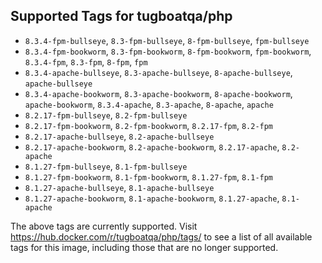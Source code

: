 ## Supported Tags for tugboatqa/php

* `8.3.4-fpm-bullseye`, `8.3-fpm-bullseye`, `8-fpm-bullseye`, `fpm-bullseye`
* `8.3.4-fpm-bookworm`, `8.3-fpm-bookworm`, `8-fpm-bookworm`, `fpm-bookworm`, `8.3.4-fpm`, `8.3-fpm`, `8-fpm`, `fpm`
* `8.3.4-apache-bullseye`, `8.3-apache-bullseye`, `8-apache-bullseye`, `apache-bullseye`
* `8.3.4-apache-bookworm`, `8.3-apache-bookworm`, `8-apache-bookworm`, `apache-bookworm`, `8.3.4-apache`, `8.3-apache`, `8-apache`, `apache`
* `8.2.17-fpm-bullseye`, `8.2-fpm-bullseye`
* `8.2.17-fpm-bookworm`, `8.2-fpm-bookworm`, `8.2.17-fpm`, `8.2-fpm`
* `8.2.17-apache-bullseye`, `8.2-apache-bullseye`
* `8.2.17-apache-bookworm`, `8.2-apache-bookworm`, `8.2.17-apache`, `8.2-apache`
* `8.1.27-fpm-bullseye`, `8.1-fpm-bullseye`
* `8.1.27-fpm-bookworm`, `8.1-fpm-bookworm`, `8.1.27-fpm`, `8.1-fpm`
* `8.1.27-apache-bullseye`, `8.1-apache-bullseye`
* `8.1.27-apache-bookworm`, `8.1-apache-bookworm`, `8.1.27-apache`, `8.1-apache`

The above tags are currently supported. Visit https://hub.docker.com/r/tugboatqa/php/tags/ to see a list of all available tags for this image, including those that are no longer supported.
